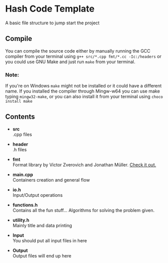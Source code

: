 # Hash Code Template

A basic file structure to jump start the project

## Compile

You can compile the source code either by manually running the GCC compiler from your terminal using 
`g++ src/*.cpp fmt/*.cc -Ic:/headers` or you could use GNU Make and just run `make` from your terminal.

### Note:

If you're on Windows `make` might not be installed or it could have a different name.
If you installed the compiler through Mingw-w64 you can use make typing `mingw32-make`, or you can also install it from your terminal using `choco install make`

## Contents

-  **src**  
   .cpp files
   
-  **header**  
   .h files
   
-  **fmt**  
   Format library by Victor Zverovich and Jonathan Müller. [Check it out.](https://github.com/fmtlib/fmt)

-  **main.cpp**  
   Containers creation and general flow

-  **io.h**  
   Input/Output operations

-  **functions.h**  
   Contains all the fun stuff... Algorithms for solving the problem given.

-  **utility.h**  
   Mainly title and data printing

-  **Input**  
   You should put all input files in here

-  **Output**  
   Output files will end up here
